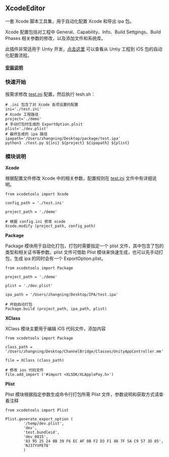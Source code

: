 ## XcodeEditor 
一套 Xcode 脚本工具集，用于自动化配置 Xcode 和导出 ipa 包。

Xcode 配置包括对工程中 General、Capability、Info、Build Settgings、Build Phases 相关参数的修改，以及添加文件和系统库。

此插件非常适用于 Untiy 开发，[点击这里](https://sunsetroads.github.io/2019/11/11/untiy-export-ipa/) 可以查看从 Untiy 工程到 iOS 包的自动化配置流程。

#### [安装说明](./INSTALL.md)

### 快速开始
按需求修改 [test.ini](./test.ini) 配置，然后执行 tesh.sh：
```
# .ini 包含了对 Xcode 各项设置的配置
ini='./test.ini'
# Xcode 工程路径
project='./demo'
# 手动打包时生成的 ExportOption.plsit
plist='./dev.plist'
# 最终生成的 ipa 路径
ipapath='/Users/zhangning/Desktop/package/test.ipa'
python3 ./test.py ${ini} ${project} ${ipapath} ${plist}
```

### 模块说明

**Xcode**

根据配置文件修改 Xcode 中的相关参数，配置规则在 [test.ini](./test.ini) 文件中有详细说明。
```
from xcodetools import Xcode

config_path = './test.ini'

project_path = './demo'

# 根据 config.ini 修改 xcode
Xcode.modify (project_path, config_path)
```

**Package**

Package 模块用于自动化打包，打包时需要指定一个 plist 文件，其中包含了包的类型和相关证书等参数。plist 文件可借助 Plist 模块来快速生成，也可以先手动打包，生成 ipa 的同时会有一个 ExportOption.plist。
```
from xcodetools import Package

project_path = './demo'

plist = './dev.plist'

ipa_path = '/Users/zhangning/Desktop/IPA/test.ipa'

# 开始自动打包
Package.build (project_path, ipa_path, plist)
```

**XClass**

XClass 模块主要用于编辑 iOS 代码文件，添加内容
```
from xcodetools import Package

class_path = '/Users/zhangning/Desktop/ChannelBridge/Classes/UnityAppController.mm'

file = XClass (class_path)

# 修改 ios 代码文件
file.add_import ('#import <XLSDK/XLApplePay.h>')
```

**Plist**

Plist 模块根据指定参数生成命令行打包所需 Plist 文件，参数说明和获取方式请查看注释
```
from xcodetools import Plist

Plist.generate_export_option (
        '/temp/dev.plist', 
        'dev', 
        'test.bundleid', 
        'dev_0815', 
        '83 95 25 24 0B 39 F6 EC AF 0B F2 D3 F1 48 7F 5A C9 57 3D 85', 
        'NJ37YVPET8'
        )
```
